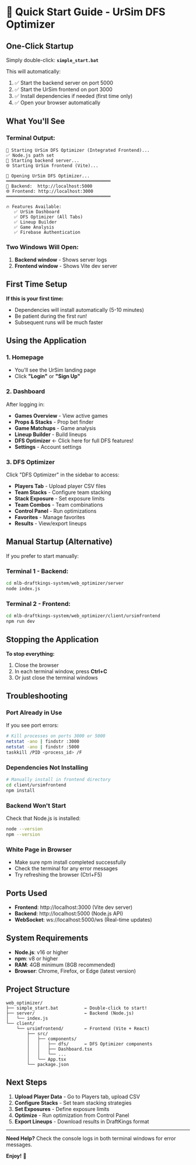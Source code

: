 # 🚀 Quick Start Guide - UrSim DFS Optimizer

## One-Click Startup

Simply double-click: **`simple_start.bat`**

This will automatically:
1. ✅ Start the backend server on port 5000
2. ✅ Start the UrSim frontend on port 3000
3. ✅ Install dependencies if needed (first time only)
4. ✅ Open your browser automatically

## What You'll See

### Terminal Output:
```
🚀 Starting UrSim DFS Optimizer (Integrated Frontend)...
✅ Node.js path set
📡 Starting backend server...
🌐 Starting UrSim frontend (Vite)...

🎯 Opening UrSim DFS Optimizer...
════════════════════════════════════════
📡 Backend:  http://localhost:5000
🌐 Frontend: http://localhost:3000
════════════════════════════════════════

🔥 Features Available:
   ✅ UrSim Dashboard
   ✅ DFS Optimizer (All Tabs)
   ✅ Lineup Builder
   ✅ Game Analysis
   ✅ Firebase Authentication
```

### Two Windows Will Open:
1. **Backend window** - Shows server logs
2. **Frontend window** - Shows Vite dev server

## First Time Setup

**If this is your first time:**
- Dependencies will install automatically (5-10 minutes)
- Be patient during the first run!
- Subsequent runs will be much faster

## Using the Application

### 1. Homepage
- You'll see the UrSim landing page
- Click **"Login"** or **"Sign Up"**

### 2. Dashboard
After logging in:
- **Games Overview** - View active games
- **Props & Stacks** - Prop bet finder
- **Game Matchups** - Game analysis
- **Lineup Builder** - Build lineups
- **DFS Optimizer** ← Click here for full DFS features!
- **Settings** - Account settings

### 3. DFS Optimizer
Click "DFS Optimizer" in the sidebar to access:
- **Players Tab** - Upload player CSV files
- **Team Stacks** - Configure team stacking
- **Stack Exposure** - Set exposure limits
- **Team Combos** - Team combinations
- **Control Panel** - Run optimizations
- **Favorites** - Manage favorites
- **Results** - View/export lineups

## Manual Startup (Alternative)

If you prefer to start manually:

### Terminal 1 - Backend:
```bash
cd mlb-draftkings-system/web_optimizer/server
node index.js
```

### Terminal 2 - Frontend:
```bash
cd mlb-draftkings-system/web_optimizer/client/ursimfrontend
npm run dev
```

## Stopping the Application

**To stop everything:**
1. Close the browser
2. In each terminal window, press **Ctrl+C**
3. Or just close the terminal windows

## Troubleshooting

### Port Already in Use
If you see port errors:
```bash
# Kill processes on ports 3000 or 5000
netstat -ano | findstr :3000
netstat -ano | findstr :5000
taskkill /PID <process_id> /F
```

### Dependencies Not Installing
```bash
# Manually install in frontend directory
cd client/ursimfrontend
npm install
```

### Backend Won't Start
Check that Node.js is installed:
```bash
node --version
npm --version
```

### White Page in Browser
- Make sure npm install completed successfully
- Check the terminal for any error messages
- Try refreshing the browser (Ctrl+F5)

## Ports Used

- **Frontend**: http://localhost:3000 (Vite dev server)
- **Backend**: http://localhost:5000 (Node.js API)
- **WebSocket**: ws://localhost:5000/ws (Real-time updates)

## System Requirements

- **Node.js**: v16 or higher
- **npm**: v8 or higher
- **RAM**: 4GB minimum (8GB recommended)
- **Browser**: Chrome, Firefox, or Edge (latest version)

## Project Structure

```
web_optimizer/
├── simple_start.bat          ← Double-click to start!
├── server/                   ← Backend (Node.js)
│   └── index.js
└── client/
    └── ursimfrontend/        ← Frontend (Vite + React)
        ├── src/
        │   ├── components/
        │   │   ├── dfs/      ← DFS Optimizer components
        │   │   ├── Dashboard.tsx
        │   │   └── ...
        │   └── App.tsx
        └── package.json
```

## Next Steps

1. **Upload Player Data** - Go to Players tab, upload CSV
2. **Configure Stacks** - Set team stacking strategies
3. **Set Exposures** - Define exposure limits
4. **Optimize** - Run optimization from Control Panel
5. **Export Lineups** - Download results in DraftKings format

---

**Need Help?** Check the console logs in both terminal windows for error messages.

**Enjoy!** 🎉

